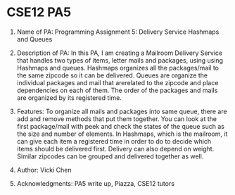 # CSE12 PA5

1. Name of PA: Programming Assignment 5: Delivery Service Hashmaps and Queues

2. Description of PA: In this PA, I am creating a Mailroom Delivery Service
that handles two types of items, letter mails and packages, using using 
Hashmaps and queues. Hashmaps organizes all the packages/mail to the same 
zipcode so it can be delivered. Queues are organize the individual packages
and mail that arerelated to the zipcode and place dependencies on each of them.
The order of the packages and mails are organized by its registered time.

3. Features: To organize all mails and packages into same queue, there are
add and remove methods that put them together. You can look at the first
package/mail with peek and check the states of the queue such as the size and
number of elements. In Hashmaps, which is the mailroom, it can give each item
a registered time in order to do to decide which items should be delivered
first. Delivery can also depend on weight. Similar zipcodes can be grouped
and delivered together as well.

4. Author: Vicki Chen

5. Acknowledgments: PA5 write up, Piazza, CSE12 tutors
